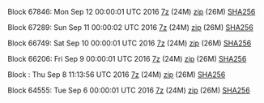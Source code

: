 Block 67846: Mon Sep 12 00:00:01 UTC 2016 [7z](https://transfer.sh/WESfy/bootstrap.dat.20160912.7z) (24M) [zip](https://transfer.sh/Na4Fz/bootstrap.dat.20160912.zip) (26M) [SHA256](https://transfer.sh/L33Gv/sha256.txt)

Block 67289: Sun Sep 11 00:00:02 UTC 2016 [7z](https://transfer.sh/Ov89Y/bootstrap.dat.20160911.7z) (24M) [zip](https://transfer.sh/KWKFu/bootstrap.dat.20160911.zip) (26M) [SHA256](https://transfer.sh/fqYdx/sha256.txt)

Block 66749: Sat Sep 10 00:00:01 UTC 2016 [7z](https://transfer.sh/dez7t/bootstrap.dat.20160910.7z) (24M) [zip](https://transfer.sh/BONIT/bootstrap.dat.20160910.zip) (26M) [SHA256](https://transfer.sh/qyWUV/sha256.txt)

Block 66206: Fri Sep  9 00:00:01 UTC 2016 [7z](https://transfer.sh/gXceB/bootstrap.dat.20160909.7z) (24M) [zip](https://transfer.sh/BjiqI/bootstrap.dat.20160909.zip) (26M) [SHA256](https://transfer.sh/sv9Ru/sha256.txt)

Block : Thu Sep  8 11:13:56 UTC 2016 [7z](https://transfer.sh/5xBBn/bootstrap.dat.20160908.7z) (24M) [zip](https://transfer.sh/ULRgZ/bootstrap.dat.20160908.zip) (26M) [SHA256](https://transfer.sh/WrY1I/sha256.txt)

Block 64555: Tue Sep  6 00:00:01 UTC 2016 [7z](https://transfer.sh/G4ZYw/bootstrap.dat.20160906.7z) (24M) [zip](https://transfer.sh/iJAQO/bootstrap.dat.20160906.zip) (26M) [SHA256](https://transfer.sh/9Nls2/sha256.txt)
